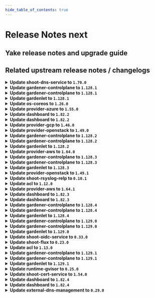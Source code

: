 ```yaml
---
hide_table_of_contents: true
---
```


# Release Notes next

## Yake release notes and upgrade guide

## Related upstream release notes / changelogs


<details>
<summary><b>Update shoot-dns-service to <code>1.70.0</code></b></summary>

# [github.com/gardener/gardener-extension-shoot-dns-service:v1.70.0]

## 🏃 Others
- `[OPERATOR]` Fix admission helm chart OCI repository paths after renaming. by @MartinWeindel [[#549](https://github.com/gardener/gardener-extension-shoot-dns-service/pull/549)]

## Helm Charts
- shoot-dns-service-admission-application: `europe-docker.pkg.dev/gardener-project/releases/charts/gardener/extensions/shoot-dns-service-admission-application:v1.70.0`
- shoot-dns-service-admission-runtime: `europe-docker.pkg.dev/gardener-project/releases/charts/gardener/extensions/shoot-dns-service-admission-runtime:v1.70.0`
- shoot-dns-service: `europe-docker.pkg.dev/gardener-project/releases/charts/gardener/extensions/shoot-dns-service:v1.70.0`
## Container (OCI) Images
- gardener-extension-admission-shoot-dns-service: `europe-docker.pkg.dev/gardener-project/releases/gardener/extensions/admission-shoot-dns-service:v1.70.0`
- gardener-extension-shoot-dns-service: `europe-docker.pkg.dev/gardener-project/releases/gardener/extensions/shoot-dns-service:v1.70.0`


</details>

<details>
<summary><b>Update gardener-controlplane to <code>1.128.1</code></b></summary>

# [github.com/gardener/gardener:v1.128.1]

## 🐛 Bug Fixes
- `[OPERATOR]` Fixed the `alertmanager-garden` peer discovery service port names by @gardener-ci-robot [[#12991](https://github.com/gardener/gardener/pull/12991)]

## 🏃 Others
- `[USER]` Gardener API server now serves the OpenAPI v2 schema ( `/openapi/v2` endpoint) again and will keep on serving it until Gardener `v1.160`. In Gardener `v1.127.0`, the support for OpenAPI v2 schemas was removed. However, [terraform-provider-kubernetes](https://github.com/hashicorp/terraform-provider-kubernetes) does not yet support OpenAPI v3 schema. by @gardener-ci-robot [[#12992](https://github.com/gardener/gardener/pull/12992)]

## Helm Charts
- controlplane: `europe-docker.pkg.dev/gardener-project/releases/charts/gardener/controlplane:v1.128.1`
- gardenlet: `europe-docker.pkg.dev/gardener-project/releases/charts/gardener/gardenlet:v1.128.1`
- operator: `europe-docker.pkg.dev/gardener-project/releases/charts/gardener/operator:v1.128.1`
- resource-manager: `europe-docker.pkg.dev/gardener-project/releases/charts/gardener/resource-manager:v1.128.1`
## Container (OCI) Images
- admission-controller: `europe-docker.pkg.dev/gardener-project/releases/gardener/admission-controller:v1.128.1`
- apiserver: `europe-docker.pkg.dev/gardener-project/releases/gardener/apiserver:v1.128.1`
- controller-manager: `europe-docker.pkg.dev/gardener-project/releases/gardener/controller-manager:v1.128.1`
- gardenlet: `europe-docker.pkg.dev/gardener-project/releases/gardener/gardenlet:v1.128.1`
- node-agent: `europe-docker.pkg.dev/gardener-project/releases/gardener/node-agent:v1.128.1`
- operator: `europe-docker.pkg.dev/gardener-project/releases/gardener/operator:v1.128.1`
- resource-manager: `europe-docker.pkg.dev/gardener-project/releases/gardener/resource-manager:v1.128.1`
- scheduler: `europe-docker.pkg.dev/gardener-project/releases/gardener/scheduler:v1.128.1`


</details>

<details>
<summary><b>Update gardener-controlplane to <code>1.128.1</code></b></summary>

# [github.com/gardener/gardener:v1.128.1]

## 🐛 Bug Fixes
- `[OPERATOR]` Fixed the `alertmanager-garden` peer discovery service port names by @gardener-ci-robot [[#12991](https://github.com/gardener/gardener/pull/12991)]

## 🏃 Others
- `[USER]` Gardener API server now serves the OpenAPI v2 schema ( `/openapi/v2` endpoint) again and will keep on serving it until Gardener `v1.160`. In Gardener `v1.127.0`, the support for OpenAPI v2 schemas was removed. However, [terraform-provider-kubernetes](https://github.com/hashicorp/terraform-provider-kubernetes) does not yet support OpenAPI v3 schema. by @gardener-ci-robot [[#12992](https://github.com/gardener/gardener/pull/12992)]

## Helm Charts
- controlplane: `europe-docker.pkg.dev/gardener-project/releases/charts/gardener/controlplane:v1.128.1`
- gardenlet: `europe-docker.pkg.dev/gardener-project/releases/charts/gardener/gardenlet:v1.128.1`
- operator: `europe-docker.pkg.dev/gardener-project/releases/charts/gardener/operator:v1.128.1`
- resource-manager: `europe-docker.pkg.dev/gardener-project/releases/charts/gardener/resource-manager:v1.128.1`
## Container (OCI) Images
- admission-controller: `europe-docker.pkg.dev/gardener-project/releases/gardener/admission-controller:v1.128.1`
- apiserver: `europe-docker.pkg.dev/gardener-project/releases/gardener/apiserver:v1.128.1`
- controller-manager: `europe-docker.pkg.dev/gardener-project/releases/gardener/controller-manager:v1.128.1`
- gardenlet: `europe-docker.pkg.dev/gardener-project/releases/gardener/gardenlet:v1.128.1`
- node-agent: `europe-docker.pkg.dev/gardener-project/releases/gardener/node-agent:v1.128.1`
- operator: `europe-docker.pkg.dev/gardener-project/releases/gardener/operator:v1.128.1`
- resource-manager: `europe-docker.pkg.dev/gardener-project/releases/gardener/resource-manager:v1.128.1`
- scheduler: `europe-docker.pkg.dev/gardener-project/releases/gardener/scheduler:v1.128.1`


</details>

<details>
<summary><b>Update gardenlet to <code>1.128.1</code></b></summary>

# [github.com/gardener/gardener:v1.128.1]

## 🐛 Bug Fixes
- `[OPERATOR]` Fixed the `alertmanager-garden` peer discovery service port names by @gardener-ci-robot [[#12991](https://github.com/gardener/gardener/pull/12991)]

## 🏃 Others
- `[USER]` Gardener API server now serves the OpenAPI v2 schema ( `/openapi/v2` endpoint) again and will keep on serving it until Gardener `v1.160`. In Gardener `v1.127.0`, the support for OpenAPI v2 schemas was removed. However, [terraform-provider-kubernetes](https://github.com/hashicorp/terraform-provider-kubernetes) does not yet support OpenAPI v3 schema. by @gardener-ci-robot [[#12992](https://github.com/gardener/gardener/pull/12992)]

## Helm Charts
- controlplane: `europe-docker.pkg.dev/gardener-project/releases/charts/gardener/controlplane:v1.128.1`
- gardenlet: `europe-docker.pkg.dev/gardener-project/releases/charts/gardener/gardenlet:v1.128.1`
- operator: `europe-docker.pkg.dev/gardener-project/releases/charts/gardener/operator:v1.128.1`
- resource-manager: `europe-docker.pkg.dev/gardener-project/releases/charts/gardener/resource-manager:v1.128.1`
## Container (OCI) Images
- admission-controller: `europe-docker.pkg.dev/gardener-project/releases/gardener/admission-controller:v1.128.1`
- apiserver: `europe-docker.pkg.dev/gardener-project/releases/gardener/apiserver:v1.128.1`
- controller-manager: `europe-docker.pkg.dev/gardener-project/releases/gardener/controller-manager:v1.128.1`
- gardenlet: `europe-docker.pkg.dev/gardener-project/releases/gardener/gardenlet:v1.128.1`
- node-agent: `europe-docker.pkg.dev/gardener-project/releases/gardener/node-agent:v1.128.1`
- operator: `europe-docker.pkg.dev/gardener-project/releases/gardener/operator:v1.128.1`
- resource-manager: `europe-docker.pkg.dev/gardener-project/releases/gardener/resource-manager:v1.128.1`
- scheduler: `europe-docker.pkg.dev/gardener-project/releases/gardener/scheduler:v1.128.1`


</details>

<details>
<summary><b>Update os-coreos to <code>1.26.0</code></b></summary>

# [github.com/gardener/gardener-extension-os-coreos:v1.26.0]

## 🏃 Others
- `[OPERATOR]` Add missing securityContext controls in order to comply with the restricted Pod Security Standards policy. by @mstueer [[#224](https://github.com/gardener/gardener-extension-os-coreos/pull/224)]
- `[DEVELOPER]` migrate pipeline to GitHub-Actions by @ccwienk [[#187](https://github.com/gardener/gardener-extension-os-coreos/pull/187)]
- `[OPERATOR]` An example `Extension` manifest for extension registration has been added. It can be found at [`example/extension.yaml`](https://github.com/gardener/gardener-extension-os-coreos/blob/master/example/extension.yaml) by @timuthy [[#219](https://github.com/gardener/gardener-extension-os-coreos/pull/219)]

## Helm Charts
- os-coreos: `europe-docker.pkg.dev/gardener-project/releases/charts/gardener/extensions/os-coreos:v1.26.0`
## Container (OCI) Images
- gardener-extension-os-coreos: `europe-docker.pkg.dev/gardener-project/releases/extensions/os-coreos:v1.26.0`


</details>

<details>
<summary><b>Update provider-azure to <code>1.55.0</code></b></summary>

# [github.com/gardener/gardener-extension-provider-azure:v1.55.0]

## ⚠️ Breaking Changes
- `[OPERATOR]` Refactor Feature Gates specification for the provider-extesion helm chart. Operators need to specify their deployed feature gates with their canonical name. by @kon-angelo [[#1301](https://github.com/gardener/gardener-extension-provider-azure/pull/1301)]

## ✨ New Features
- `[OPERATOR]` This extension now supports `WorkloadIdentity`s as credentials for etcd backup. by @vpnachev [[#1265](https://github.com/gardener/gardener-extension-provider-azure/pull/1265)]

## 🏃 Others
- `[OPERATOR]` Update RBAC for extensions running in the runtime cluster. by @hebelsan [[#1266](https://github.com/gardener/gardener-extension-provider-azure/pull/1266)]
- `[OPERATOR]` Fix a bug that disabled subnet's default outbound access. by @kon-angelo [[#1290](https://github.com/gardener/gardener-extension-provider-azure/pull/1290)]
- `[OPERATOR]` Add advanced shoot input validation by @kon-angelo [[#1295](https://github.com/gardener/gardener-extension-provider-azure/pull/1295)]

## Helm Charts
- admission-azure-application: `europe-docker.pkg.dev/gardener-project/releases/charts/gardener/extensions/admission-azure-application:v1.55.0`
- admission-azure-runtime: `europe-docker.pkg.dev/gardener-project/releases/charts/gardener/extensions/admission-azure-runtime:v1.55.0`
- provider-azure: `europe-docker.pkg.dev/gardener-project/releases/charts/gardener/extensions/provider-azure:v1.55.0`
## Container (OCI) Images
- gardener-extension-admission-azure: `europe-docker.pkg.dev/gardener-project/releases/gardener/extensions/admission-azure:v1.55.0`
- gardener-extension-provider-azure: `europe-docker.pkg.dev/gardener-project/releases/gardener/extensions/provider-azure:v1.55.0`


</details>

<details>
<summary><b>Update dashboard to <code>1.82.2</code></b></summary>

# [github.com/gardener/dashboard:1.82.2]

## 🐛 Bug Fixes
- `[USER]` Resolved a server error that occurred when retrieving information in the About dialog by @gardener-github-actions[bot] [[#2645](https://github.com/gardener/dashboard/pull/2645)]
- `[USER]` Fixed an issue where supported regions were not correctly identified as *recommended regions*. This caused invalid defaulting of regions, and in cases where `seedCandidateDeterminationStrategy` was set to `SameRegion`, the region list could incorrectly be empty by @gardener-github-actions[bot] [[#2646](https://github.com/gardener/dashboard/pull/2646)]

## Container (OCI) Images
- gardener-dashboard: `europe-docker.pkg.dev/gardener-project/releases/gardener/dashboard:1.82.2`


</details>

<details>
<summary><b>Update dashboard to <code>1.82.2</code></b></summary>

# [github.com/gardener/dashboard:1.82.2]

## 🐛 Bug Fixes
- `[USER]` Resolved a server error that occurred when retrieving information in the About dialog by @gardener-github-actions[bot] [[#2645](https://github.com/gardener/dashboard/pull/2645)]
- `[USER]` Fixed an issue where supported regions were not correctly identified as *recommended regions*. This caused invalid defaulting of regions, and in cases where `seedCandidateDeterminationStrategy` was set to `SameRegion`, the region list could incorrectly be empty by @gardener-github-actions[bot] [[#2646](https://github.com/gardener/dashboard/pull/2646)]

## Container (OCI) Images
- gardener-dashboard: `europe-docker.pkg.dev/gardener-project/releases/gardener/dashboard:1.82.2`


</details>

<details>
<summary><b>Update provider-gcp to <code>1.46.0</code></b></summary>

# [github.com/gardener/gardener-extension-provider-gcp:v1.46.0]

## ✨ New Features
- `[OPERATOR]` This extension now supports `WorkloadIdentity`s as credentials for etcd backup. by @vpnachev [[#1151](https://github.com/gardener/gardener-extension-provider-gcp/pull/1151)]

## 🐛 Bug Fixes
- `[OPERATOR]` A bug in the `admission-gcp` component, which was causing a nil-pointer exception in case a new in-place worker is added, is now fixed. by @shafeeqes [[#1169](https://github.com/gardener/gardener-extension-provider-gcp/pull/1169)]
- `[OPERATOR]` A bug preventing all obsolete machine-controller-manager ClusterRoles and ClusterRoleBindings to be deleted on extension startup has been fixed. by @georgibaltiev [[#1137](https://github.com/gardener/gardener-extension-provider-gcp/pull/1137)]

## 🏃 Others
- `[OPERATOR]` Remove unused terraformer image by @kon-angelo [[#1181](https://github.com/gardener/gardener-extension-provider-gcp/pull/1181)]
- `[OPERATOR]` Update GHA for new release options by @kon-angelo [[#1131](https://github.com/gardener/gardener-extension-provider-gcp/pull/1131)]
- `[OPERATOR]` Update RBAC for extensions running in the runtime cluster. by @kon-angelo [[#1155](https://github.com/gardener/gardener-extension-provider-gcp/pull/1155)]
- `[OPERATOR]` Upgrade gardener dependency to v1.122.1 by @plkokanov [[#1122](https://github.com/gardener/gardener-extension-provider-gcp/pull/1122)]
- `[OPERATOR]` `provider-gcp` no longer supports Shoots with Кubernetes version <= 1.28. by @georgibaltiev [[#1123](https://github.com/gardener/gardener-extension-provider-gcp/pull/1123)]
- `[OPERATOR]` Improve user input validation for provider related fields. by @kon-angelo [[#1173](https://github.com/gardener/gardener-extension-provider-gcp/pull/1173)]
- `[OPERATOR]` Upgrade gardener/gardener to v1.125.0 by @hebelsan [[#1142](https://github.com/gardener/gardener-extension-provider-gcp/pull/1142)]
- `[OPERATOR]` Upgrade gardener dependency to v1.123.1 by @theoddora [[#1132](https://github.com/gardener/gardener-extension-provider-gcp/pull/1132)]
- `[OPERATOR]` Deprecate obsolete role, rolebinding and serviceaccounts from terraformer by @kon-angelo [[#1136](https://github.com/gardener/gardener-extension-provider-gcp/pull/1136)]
- `[DEVELOPER]` migrate CICD-Pipeline to GitHub-Actions by @ccwienk [[#1121](https://github.com/gardener/gardener-extension-provider-gcp/pull/1121)]
- `[OPERATOR]` An example `Extension` manifest for extension registration has been added. It can be found at [`example/extension.yaml`](https://github.com/gardener/gardener-extension-provider-gcp/blob/master/example/extension.yaml) by @timuthy [[#1154](https://github.com/gardener/gardener-extension-provider-gcp/pull/1154)]
- `[OPERATOR]` Update csi driver filestore image from v1.10.1 to v1.11.0 by @hebelsan [[#1124](https://github.com/gardener/gardener-extension-provider-gcp/pull/1124)]
- `[OPERATOR]` Add missing securityContext controls in order to comply with the restricted Pod Security Standards policy. by @mstueer [[#1165](https://github.com/gardener/gardener-extension-provider-gcp/pull/1165)]
- `[OPERATOR]` Increase node controller workers for cloud-controller-manager by @kon-angelo [[#1138](https://github.com/gardener/gardener-extension-provider-gcp/pull/1138)]
- `[OPERATOR]` Update gardener/gardener to v1.127.1 by @hebelsan [[#1172](https://github.com/gardener/gardener-extension-provider-gcp/pull/1172)]

## Helm Charts
- admission-gcp-application: `europe-docker.pkg.dev/gardener-project/releases/charts/gardener/extensions/admission-gcp-application:v1.46.0`
- admission-gcp-runtime: `europe-docker.pkg.dev/gardener-project/releases/charts/gardener/extensions/admission-gcp-runtime:v1.46.0`
- provider-gcp: `europe-docker.pkg.dev/gardener-project/releases/charts/gardener/extensions/provider-gcp:v1.46.0`
## Container (OCI) Images
- gardener-extension-admission-gcp: `europe-docker.pkg.dev/gardener-project/releases/gardener/extensions/admission-gcp:v1.46.0`
- gardener-extension-provider-gcp: `europe-docker.pkg.dev/gardener-project/releases/gardener/extensions/provider-gcp:v1.46.0`


</details>

<details>
<summary><b>Update provider-openstack to <code>1.49.0</code></b></summary>

# [github.com/gardener/gardener-extension-provider-openstack:v1.49.0]

## ⚠️ Breaking Changes
- `[OPERATOR]` Update the defaults for the infrastructure controller. Unless opted out per shoot or per seed, the infrastructure controller will now by default reconcile using the flow implementation. In future release v1.50.0 we will disable reconciliation via terraform. by @kon-angelo [[#1114](https://github.com/gardener/gardener-extension-provider-openstack/pull/1114)]

## 🐛 Bug Fixes
- `[OPERATOR]` A bug preventing all obsolete machine-controller-manager ClusterRoles and ClusterRoleBindings to be deleted on extension startup has been fixed. by @georgibaltiev [[#1116](https://github.com/gardener/gardener-extension-provider-openstack/pull/1116)]

## 🏃 Others
- `[OPERATOR]` Remove deprecated storage class nfs-constraint-<zone> for manila-csi-driver by @hebelsan [[#1131](https://github.com/gardener/gardener-extension-provider-openstack/pull/1131)]
- `[OPERATOR]` `provider-openstack` no longer supports Shoots with Кubernetes version <= 1.28. by @RadaBDimitrova [[#1101](https://github.com/gardener/gardener-extension-provider-openstack/pull/1101)]
- `[OPERATOR]` Update non-gardener dependencies & gardener/gardener to v1.125.1 by @hebelsan [[#1127](https://github.com/gardener/gardener-extension-provider-openstack/pull/1127)]
- `[DEVELOPER]` migrate CICD-Pipeline to GitHub-Actions by @ccwienk [[#1090](https://github.com/gardener/gardener-extension-provider-openstack/pull/1090)]
- `[OPERATOR]` Upgrade gardener dependency to v1.123.1 by @theoddora [[#1113](https://github.com/gardener/gardener-extension-provider-openstack/pull/1113)]
- `[OPERATOR]` Upgrade gardener dependency to v1.122.1 by @plkokanov [[#1100](https://github.com/gardener/gardener-extension-provider-openstack/pull/1100)]
- `[OPERATOR]` export testresults as inlined ocm-resource by @heldkat [[#1107](https://github.com/gardener/gardener-extension-provider-openstack/pull/1107)]
- `[OPERATOR]` An example `Extension` manifest for extension registration has been added. It can be found at [`example/extension.yaml`](https://github.com/gardener/gardener-extension-provider-openstack/blob/master/example/extension.yaml) by @timuthy [[#1136](https://github.com/gardener/gardener-extension-provider-openstack/pull/1136)]
- `[DEVELOPER]` Separate bastion reconcile and delete options by @hebelsan [[#1108](https://github.com/gardener/gardener-extension-provider-openstack/pull/1108)]
- `[OPERATOR]` Add shoot input validation by @kon-angelo [[#1155](https://github.com/gardener/gardener-extension-provider-openstack/pull/1155)]
- `[OPERATOR]` Update RBAC for extensions running in the runtime cluster. by @hebelsan [[#1139](https://github.com/gardener/gardener-extension-provider-openstack/pull/1139)]

## Helm Charts
- admission-openstack-application: `europe-docker.pkg.dev/gardener-project/releases/charts/gardener/extensions/admission-openstack-application:v1.49.0`
- admission-openstack-runtime: `europe-docker.pkg.dev/gardener-project/releases/charts/gardener/extensions/admission-openstack-runtime:v1.49.0`
- provider-openstack: `europe-docker.pkg.dev/gardener-project/releases/charts/gardener/extensions/provider-openstack:v1.49.0`
## Container (OCI) Images
- gardener-extension-admission-openstack: `europe-docker.pkg.dev/gardener-project/releases/gardener/extensions/admission-openstack:v1.49.0`
- gardener-extension-provider-openstack: `europe-docker.pkg.dev/gardener-project/releases/gardener/extensions/provider-openstack:v1.49.0`


</details>

<details>
<summary><b>Update gardener-controlplane to <code>1.128.2</code></b></summary>

# [github.com/gardener/gardener:v1.128.2]

## 🐛 Bug Fixes
- `[DEVELOPER]` The `Priority` field for the `MachineDeployment` API is optional instead of required again. by @gardener-ci-robot [[#13016](https://github.com/gardener/gardener/pull/13016)]

## 🏃 Others
- `[DEVELOPER]` The optimistic defaulting of priorities for `MachineDeployment`s was introduced again. by @gardener-ci-robot [[#13016](https://github.com/gardener/gardener/pull/13016)]
- `[DEPENDENCY]` The following dependencies have been updated:  
  - `gardener/dashboard` from `1.82.1` to `1.82.2`. [Release Notes](https://redirect.github.com/gardener/dashboard/releases/tag/1.82.2) by @gardener-ci-robot [[#13011](https://github.com/gardener/gardener/pull/13011)]

## Helm Charts
- controlplane: `europe-docker.pkg.dev/gardener-project/releases/charts/gardener/controlplane:v1.128.2`
- gardenlet: `europe-docker.pkg.dev/gardener-project/releases/charts/gardener/gardenlet:v1.128.2`
- operator: `europe-docker.pkg.dev/gardener-project/releases/charts/gardener/operator:v1.128.2`
- resource-manager: `europe-docker.pkg.dev/gardener-project/releases/charts/gardener/resource-manager:v1.128.2`
## Container (OCI) Images
- admission-controller: `europe-docker.pkg.dev/gardener-project/releases/gardener/admission-controller:v1.128.2`
- apiserver: `europe-docker.pkg.dev/gardener-project/releases/gardener/apiserver:v1.128.2`
- controller-manager: `europe-docker.pkg.dev/gardener-project/releases/gardener/controller-manager:v1.128.2`
- gardenlet: `europe-docker.pkg.dev/gardener-project/releases/gardener/gardenlet:v1.128.2`
- node-agent: `europe-docker.pkg.dev/gardener-project/releases/gardener/node-agent:v1.128.2`
- operator: `europe-docker.pkg.dev/gardener-project/releases/gardener/operator:v1.128.2`
- resource-manager: `europe-docker.pkg.dev/gardener-project/releases/gardener/resource-manager:v1.128.2`
- scheduler: `europe-docker.pkg.dev/gardener-project/releases/gardener/scheduler:v1.128.2`


</details>

<details>
<summary><b>Update gardener-controlplane to <code>1.128.2</code></b></summary>

# [github.com/gardener/gardener:v1.128.2]

## 🐛 Bug Fixes
- `[DEVELOPER]` The `Priority` field for the `MachineDeployment` API is optional instead of required again. by @gardener-ci-robot [[#13016](https://github.com/gardener/gardener/pull/13016)]

## 🏃 Others
- `[DEVELOPER]` The optimistic defaulting of priorities for `MachineDeployment`s was introduced again. by @gardener-ci-robot [[#13016](https://github.com/gardener/gardener/pull/13016)]
- `[DEPENDENCY]` The following dependencies have been updated:  
  - `gardener/dashboard` from `1.82.1` to `1.82.2`. [Release Notes](https://redirect.github.com/gardener/dashboard/releases/tag/1.82.2) by @gardener-ci-robot [[#13011](https://github.com/gardener/gardener/pull/13011)]

## Helm Charts
- controlplane: `europe-docker.pkg.dev/gardener-project/releases/charts/gardener/controlplane:v1.128.2`
- gardenlet: `europe-docker.pkg.dev/gardener-project/releases/charts/gardener/gardenlet:v1.128.2`
- operator: `europe-docker.pkg.dev/gardener-project/releases/charts/gardener/operator:v1.128.2`
- resource-manager: `europe-docker.pkg.dev/gardener-project/releases/charts/gardener/resource-manager:v1.128.2`
## Container (OCI) Images
- admission-controller: `europe-docker.pkg.dev/gardener-project/releases/gardener/admission-controller:v1.128.2`
- apiserver: `europe-docker.pkg.dev/gardener-project/releases/gardener/apiserver:v1.128.2`
- controller-manager: `europe-docker.pkg.dev/gardener-project/releases/gardener/controller-manager:v1.128.2`
- gardenlet: `europe-docker.pkg.dev/gardener-project/releases/gardener/gardenlet:v1.128.2`
- node-agent: `europe-docker.pkg.dev/gardener-project/releases/gardener/node-agent:v1.128.2`
- operator: `europe-docker.pkg.dev/gardener-project/releases/gardener/operator:v1.128.2`
- resource-manager: `europe-docker.pkg.dev/gardener-project/releases/gardener/resource-manager:v1.128.2`
- scheduler: `europe-docker.pkg.dev/gardener-project/releases/gardener/scheduler:v1.128.2`


</details>

<details>
<summary><b>Update gardenlet to <code>1.128.2</code></b></summary>

# [github.com/gardener/gardener:v1.128.2]

## 🐛 Bug Fixes
- `[DEVELOPER]` The `Priority` field for the `MachineDeployment` API is optional instead of required again. by @gardener-ci-robot [[#13016](https://github.com/gardener/gardener/pull/13016)]

## 🏃 Others
- `[DEVELOPER]` The optimistic defaulting of priorities for `MachineDeployment`s was introduced again. by @gardener-ci-robot [[#13016](https://github.com/gardener/gardener/pull/13016)]
- `[DEPENDENCY]` The following dependencies have been updated:  
  - `gardener/dashboard` from `1.82.1` to `1.82.2`. [Release Notes](https://redirect.github.com/gardener/dashboard/releases/tag/1.82.2) by @gardener-ci-robot [[#13011](https://github.com/gardener/gardener/pull/13011)]

## Helm Charts
- controlplane: `europe-docker.pkg.dev/gardener-project/releases/charts/gardener/controlplane:v1.128.2`
- gardenlet: `europe-docker.pkg.dev/gardener-project/releases/charts/gardener/gardenlet:v1.128.2`
- operator: `europe-docker.pkg.dev/gardener-project/releases/charts/gardener/operator:v1.128.2`
- resource-manager: `europe-docker.pkg.dev/gardener-project/releases/charts/gardener/resource-manager:v1.128.2`
## Container (OCI) Images
- admission-controller: `europe-docker.pkg.dev/gardener-project/releases/gardener/admission-controller:v1.128.2`
- apiserver: `europe-docker.pkg.dev/gardener-project/releases/gardener/apiserver:v1.128.2`
- controller-manager: `europe-docker.pkg.dev/gardener-project/releases/gardener/controller-manager:v1.128.2`
- gardenlet: `europe-docker.pkg.dev/gardener-project/releases/gardener/gardenlet:v1.128.2`
- node-agent: `europe-docker.pkg.dev/gardener-project/releases/gardener/node-agent:v1.128.2`
- operator: `europe-docker.pkg.dev/gardener-project/releases/gardener/operator:v1.128.2`
- resource-manager: `europe-docker.pkg.dev/gardener-project/releases/gardener/resource-manager:v1.128.2`
- scheduler: `europe-docker.pkg.dev/gardener-project/releases/gardener/scheduler:v1.128.2`


</details>

<details>
<summary><b>Update provider-aws to <code>1.64.0</code></b></summary>

# [github.com/gardener/gardener-extension-provider-aws:v1.64.0]

## ✨ New Features
- `[OPERATOR]` Admission controller now allows `seed.spec.backup.credentialsRef` and `backupBucket.spec.credentialsRef` to use credentials of either `v1.Secret` or `security.gardener.cloud/v1alpha1.WorkloadIdentity` by @vpnachev [[#1461](https://github.com/gardener/gardener-extension-provider-aws/pull/1461)]

## 🏃 Others
- `[OPERATOR]` Update RBAC for extensions running in the runtime cluster. by @hebelsan [[#1460](https://github.com/gardener/gardener-extension-provider-aws/pull/1460)]
- `[OPERATOR]` LoadBalancer services in IPv6 and dual-stack clusters can now opt out of automatic dual-stack annotations using `extensions.gardener.cloud/ignore-load-balancer: "true"`. by @axel7born [[#1459](https://github.com/gardener/gardener-extension-provider-aws/pull/1459)]
- `[OPERATOR]` AMI selection for workers' `MachineClass` supports `Cloudprofiles` with `Capabilities`. by @Roncossek [[#1458](https://github.com/gardener/gardener-extension-provider-aws/pull/1458)]
- `[OPERATOR]` Adopts Gardener MachineImage `Capabilities` and introduces `CapabilitySets` to the `providerConfig`. by @Roncossek [[#1306](https://github.com/gardener/gardener-extension-provider-aws/pull/1306)]
- `[OPERATOR]` Migration from dual-stack [IPv4, IPv6] to [IPv4] networking is now allowed. by @axel7born [[#1481](https://github.com/gardener/gardener-extension-provider-aws/pull/1481)]
- `[OPERATOR]` Input validation for shoot fields by @kon-angelo [[#1479](https://github.com/gardener/gardener-extension-provider-aws/pull/1479)]
- `[OPERATOR]` An example `Extension` manifest for extension registration has been added. It can be found at [`example/extension.yaml`](https://github.com/gardener/gardener-extension-provider-aws/blob/master/example/extension.yaml) by @timuthy [[#1454](https://github.com/gardener/gardener-extension-provider-aws/pull/1454)]
- `[OPERATOR]` Remove CPU requests for aws-extension components in Shoot and Seed. by @voelzmo [[#1448](https://github.com/gardener/gardener-extension-provider-aws/pull/1448)]
- `[OPERATOR]` Update mcm AWS image from v0.25.0 to v0.26.0 by @hebelsan [[#1478](https://github.com/gardener/gardener-extension-provider-aws/pull/1478)]

## Helm Charts
- admission-aws-application: `europe-docker.pkg.dev/gardener-project/releases/charts/gardener/extensions/admission-aws-application:v1.64.0`
- admission-aws-runtime: `europe-docker.pkg.dev/gardener-project/releases/charts/gardener/extensions/admission-aws-runtime:v1.64.0`
- provider-aws: `europe-docker.pkg.dev/gardener-project/releases/charts/gardener/extensions/provider-aws:v1.64.0`
## Container (OCI) Images
- gardener-extension-admission-aws: `europe-docker.pkg.dev/gardener-project/releases/gardener/extensions/admission-aws:v1.64.0`
- gardener-extension-provider-aws: `europe-docker.pkg.dev/gardener-project/releases/gardener/extensions/provider-aws:v1.64.0`


</details>

<details>
<summary><b>Update gardener-controlplane to <code>1.128.3</code></b></summary>

# [github.com/gardener/gardener:v1.128.3]

## 🏃 Others
- `[OPERATOR]` Revert server block import of coredns-custom configmap for node-local-dns. by @gardener-ci-robot [[#13038](https://github.com/gardener/gardener/pull/13038)]

## Helm Charts
- controlplane: `europe-docker.pkg.dev/gardener-project/releases/charts/gardener/controlplane:v1.128.3`
- gardenlet: `europe-docker.pkg.dev/gardener-project/releases/charts/gardener/gardenlet:v1.128.3`
- operator: `europe-docker.pkg.dev/gardener-project/releases/charts/gardener/operator:v1.128.3`
- resource-manager: `europe-docker.pkg.dev/gardener-project/releases/charts/gardener/resource-manager:v1.128.3`
## Container (OCI) Images
- admission-controller: `europe-docker.pkg.dev/gardener-project/releases/gardener/admission-controller:v1.128.3`
- apiserver: `europe-docker.pkg.dev/gardener-project/releases/gardener/apiserver:v1.128.3`
- controller-manager: `europe-docker.pkg.dev/gardener-project/releases/gardener/controller-manager:v1.128.3`
- gardenlet: `europe-docker.pkg.dev/gardener-project/releases/gardener/gardenlet:v1.128.3`
- node-agent: `europe-docker.pkg.dev/gardener-project/releases/gardener/node-agent:v1.128.3`
- operator: `europe-docker.pkg.dev/gardener-project/releases/gardener/operator:v1.128.3`
- resource-manager: `europe-docker.pkg.dev/gardener-project/releases/gardener/resource-manager:v1.128.3`
- scheduler: `europe-docker.pkg.dev/gardener-project/releases/gardener/scheduler:v1.128.3`


</details>

<details>
<summary><b>Update gardener-controlplane to <code>1.128.3</code></b></summary>

# [github.com/gardener/gardener:v1.128.3]

## 🏃 Others
- `[OPERATOR]` Revert server block import of coredns-custom configmap for node-local-dns. by @gardener-ci-robot [[#13038](https://github.com/gardener/gardener/pull/13038)]

## Helm Charts
- controlplane: `europe-docker.pkg.dev/gardener-project/releases/charts/gardener/controlplane:v1.128.3`
- gardenlet: `europe-docker.pkg.dev/gardener-project/releases/charts/gardener/gardenlet:v1.128.3`
- operator: `europe-docker.pkg.dev/gardener-project/releases/charts/gardener/operator:v1.128.3`
- resource-manager: `europe-docker.pkg.dev/gardener-project/releases/charts/gardener/resource-manager:v1.128.3`
## Container (OCI) Images
- admission-controller: `europe-docker.pkg.dev/gardener-project/releases/gardener/admission-controller:v1.128.3`
- apiserver: `europe-docker.pkg.dev/gardener-project/releases/gardener/apiserver:v1.128.3`
- controller-manager: `europe-docker.pkg.dev/gardener-project/releases/gardener/controller-manager:v1.128.3`
- gardenlet: `europe-docker.pkg.dev/gardener-project/releases/gardener/gardenlet:v1.128.3`
- node-agent: `europe-docker.pkg.dev/gardener-project/releases/gardener/node-agent:v1.128.3`
- operator: `europe-docker.pkg.dev/gardener-project/releases/gardener/operator:v1.128.3`
- resource-manager: `europe-docker.pkg.dev/gardener-project/releases/gardener/resource-manager:v1.128.3`
- scheduler: `europe-docker.pkg.dev/gardener-project/releases/gardener/scheduler:v1.128.3`


</details>

<details>
<summary><b>Update gardenlet to <code>1.128.3</code></b></summary>

# [github.com/gardener/gardener:v1.128.3]

## 🏃 Others
- `[OPERATOR]` Revert server block import of coredns-custom configmap for node-local-dns. by @gardener-ci-robot [[#13038](https://github.com/gardener/gardener/pull/13038)]

## Helm Charts
- controlplane: `europe-docker.pkg.dev/gardener-project/releases/charts/gardener/controlplane:v1.128.3`
- gardenlet: `europe-docker.pkg.dev/gardener-project/releases/charts/gardener/gardenlet:v1.128.3`
- operator: `europe-docker.pkg.dev/gardener-project/releases/charts/gardener/operator:v1.128.3`
- resource-manager: `europe-docker.pkg.dev/gardener-project/releases/charts/gardener/resource-manager:v1.128.3`
## Container (OCI) Images
- admission-controller: `europe-docker.pkg.dev/gardener-project/releases/gardener/admission-controller:v1.128.3`
- apiserver: `europe-docker.pkg.dev/gardener-project/releases/gardener/apiserver:v1.128.3`
- controller-manager: `europe-docker.pkg.dev/gardener-project/releases/gardener/controller-manager:v1.128.3`
- gardenlet: `europe-docker.pkg.dev/gardener-project/releases/gardener/gardenlet:v1.128.3`
- node-agent: `europe-docker.pkg.dev/gardener-project/releases/gardener/node-agent:v1.128.3`
- operator: `europe-docker.pkg.dev/gardener-project/releases/gardener/operator:v1.128.3`
- resource-manager: `europe-docker.pkg.dev/gardener-project/releases/gardener/resource-manager:v1.128.3`
- scheduler: `europe-docker.pkg.dev/gardener-project/releases/gardener/scheduler:v1.128.3`


</details>

<details>
<summary><b>Update provider-openstack to <code>1.49.1</code></b></summary>



## Helm Charts
- admission-openstack-application: `europe-docker.pkg.dev/gardener-project/releases/charts/gardener/extensions/admission-openstack-application:v1.49.1`
- admission-openstack-runtime: `europe-docker.pkg.dev/gardener-project/releases/charts/gardener/extensions/admission-openstack-runtime:v1.49.1`
- provider-openstack: `europe-docker.pkg.dev/gardener-project/releases/charts/gardener/extensions/provider-openstack:v1.49.1`
## Container (OCI) Images
- gardener-extension-admission-openstack: `europe-docker.pkg.dev/gardener-project/releases/gardener/extensions/admission-openstack:v1.49.1`
- gardener-extension-provider-openstack: `europe-docker.pkg.dev/gardener-project/releases/gardener/extensions/provider-openstack:v1.49.1`


</details>

<details>
<summary><b>Update shoot-rsyslog-relp to <code>0.10.1</code></b></summary>

# [github.com/gardener/gardener-extension-shoot-rsyslog-relp:v0.10.1]

## 🐛 Bug Fixes
- `[OPERATOR]` Fix casing of `role` in `ScrapeConfig`. by @gardener-ci-robot [[#314](https://github.com/gardener/gardener-extension-shoot-rsyslog-relp/pull/314)]

## Helm Charts
- shoot-rsyslog-relp-admission-application: `europe-docker.pkg.dev/gardener-project/releases/charts/gardener/extensions/shoot-rsyslog-relp-admission-application:v0.10.1`
- shoot-rsyslog-relp-admission-runtime: `europe-docker.pkg.dev/gardener-project/releases/charts/gardener/extensions/shoot-rsyslog-relp-admission-runtime:v0.10.1`
- shoot-rsyslog-relp: `europe-docker.pkg.dev/gardener-project/releases/charts/gardener/extensions/shoot-rsyslog-relp:v0.10.1`
## Container (OCI) Images
- gardener-extension-shoot-rsyslog-relp-admission: `europe-docker.pkg.dev/gardener-project/releases/gardener/extensions/shoot-rsyslog-relp-admission:v0.10.1`
- gardener-extension-shoot-rsyslog-relp: `europe-docker.pkg.dev/gardener-project/releases/gardener/extensions/shoot-rsyslog-relp:v0.10.1`


</details>

<details>
<summary><b>Update acl to <code>1.12.0</code></b></summary>

<!-- Release notes generated using configuration in .github/release.yaml at main -->

## What's Changed
### ⚠️ Breaking Changes
* Drop special handling for provider-openstack by @timebertt in https://github.com/stackitcloud/gardener-extension-acl/pull/173
  * Operators should ensure that the provider-openstack version is recent enough to publish `Infrastructure.status.egressCIDRs` for all clusters before upgrading to this version of this extension.
### 🤖 Dependencies
* Update dependency go to v1.25.1 by @renovate[bot] in https://github.com/stackitcloud/gardener-extension-acl/pull/166
* Update actions/setup-go action to v6 by @renovate[bot] in https://github.com/stackitcloud/gardener-extension-acl/pull/167
* Update module github.com/onsi/ginkgo/v2 to v2.25.3 by @renovate[bot] in https://github.com/stackitcloud/gardener-extension-acl/pull/168
* Update k8s packages to v0.32.9 (patch) by @renovate[bot] in https://github.com/stackitcloud/gardener-extension-acl/pull/169
* Update module golang.org/x/tools to v0.37.0 by @renovate[bot] in https://github.com/stackitcloud/gardener-extension-acl/pull/170
* Update k8s packages (minor) by @renovate[bot] in https://github.com/stackitcloud/gardener-extension-acl/pull/149
* Update module github.com/gardener/gardener to v1.127.4 by @renovate[bot] in https://github.com/stackitcloud/gardener-extension-acl/pull/175
* Update k8s packages (minor) by @renovate[bot] in https://github.com/stackitcloud/gardener-extension-acl/pull/176

## New Contributors
* @MichaelEischer made their first contribution in https://github.com/stackitcloud/gardener-extension-acl/pull/171

**Full Changelog**: https://github.com/stackitcloud/gardener-extension-acl/compare/v1.11.0...v1.12.0

</details>

<details>
<summary><b>Update provider-aws to <code>1.64.1</code></b></summary>



## Helm Charts
- admission-aws-application: `europe-docker.pkg.dev/gardener-project/releases/charts/gardener/extensions/admission-aws-application:v1.64.1`
- admission-aws-runtime: `europe-docker.pkg.dev/gardener-project/releases/charts/gardener/extensions/admission-aws-runtime:v1.64.1`
- provider-aws: `europe-docker.pkg.dev/gardener-project/releases/charts/gardener/extensions/provider-aws:v1.64.1`
## Container (OCI) Images
- gardener-extension-admission-aws: `europe-docker.pkg.dev/gardener-project/releases/gardener/extensions/admission-aws:v1.64.1`
- gardener-extension-provider-aws: `europe-docker.pkg.dev/gardener-project/releases/gardener/extensions/provider-aws:v1.64.1`


</details>

<details>
<summary><b>Update dashboard to <code>1.82.3</code></b></summary>

# [github.com/gardener/dashboard:1.82.3]

## 🐛 Bug Fixes
- `[USER]` Added the missing `cloudflare-dns` provider to the list of supported DNS providers by @gardener-github-actions[bot] [[#2667](https://github.com/gardener/dashboard/pull/2667)]

## Container (OCI) Images
- gardener-dashboard: `europe-docker.pkg.dev/gardener-project/releases/gardener/dashboard:1.82.3`


</details>

<details>
<summary><b>Update dashboard to <code>1.82.3</code></b></summary>

# [github.com/gardener/dashboard:1.82.3]

## 🐛 Bug Fixes
- `[USER]` Added the missing `cloudflare-dns` provider to the list of supported DNS providers by @gardener-github-actions[bot] [[#2667](https://github.com/gardener/dashboard/pull/2667)]

## Container (OCI) Images
- gardener-dashboard: `europe-docker.pkg.dev/gardener-project/releases/gardener/dashboard:1.82.3`


</details>

<details>
<summary><b>Update gardener-controlplane to <code>1.128.4</code></b></summary>

# [github.com/gardener/gardener:v1.128.4]

## 🐛 Bug Fixes
- `[DEVELOPER]` An issue preventing `extensions.gardener.cloud/v1alpha1.Bastion`s to be listed due to missing json tags is now fixed. by @gardener-ci-robot [[#13063](https://github.com/gardener/gardener/pull/13063)]
- `[USER]` A bug causing finalizers to not be removed from `Secret`s when such are deleted and referenced by both a `CredentialsBinding` and a `SecretBinding` is fixed. by @gardener-ci-robot [[#13074](https://github.com/gardener/gardener/pull/13074)]
- `[OPERATOR]` A bug in the `gardenletdeployer` unable to handle backup credentials of type `WorkloadIdentity` has been fixed. by @vpnachev [[#13088](https://github.com/gardener/gardener/pull/13088)]

## Helm Charts
- controlplane: `europe-docker.pkg.dev/gardener-project/releases/charts/gardener/controlplane:v1.128.4`
- gardenlet: `europe-docker.pkg.dev/gardener-project/releases/charts/gardener/gardenlet:v1.128.4`
- operator: `europe-docker.pkg.dev/gardener-project/releases/charts/gardener/operator:v1.128.4`
- resource-manager: `europe-docker.pkg.dev/gardener-project/releases/charts/gardener/resource-manager:v1.128.4`
## Container (OCI) Images
- admission-controller: `europe-docker.pkg.dev/gardener-project/releases/gardener/admission-controller:v1.128.4`
- apiserver: `europe-docker.pkg.dev/gardener-project/releases/gardener/apiserver:v1.128.4`
- controller-manager: `europe-docker.pkg.dev/gardener-project/releases/gardener/controller-manager:v1.128.4`
- gardenlet: `europe-docker.pkg.dev/gardener-project/releases/gardener/gardenlet:v1.128.4`
- node-agent: `europe-docker.pkg.dev/gardener-project/releases/gardener/node-agent:v1.128.4`
- operator: `europe-docker.pkg.dev/gardener-project/releases/gardener/operator:v1.128.4`
- resource-manager: `europe-docker.pkg.dev/gardener-project/releases/gardener/resource-manager:v1.128.4`
- scheduler: `europe-docker.pkg.dev/gardener-project/releases/gardener/scheduler:v1.128.4`


</details>

<details>
<summary><b>Update gardener-controlplane to <code>1.128.4</code></b></summary>

# [github.com/gardener/gardener:v1.128.4]

## 🐛 Bug Fixes
- `[DEVELOPER]` An issue preventing `extensions.gardener.cloud/v1alpha1.Bastion`s to be listed due to missing json tags is now fixed. by @gardener-ci-robot [[#13063](https://github.com/gardener/gardener/pull/13063)]
- `[USER]` A bug causing finalizers to not be removed from `Secret`s when such are deleted and referenced by both a `CredentialsBinding` and a `SecretBinding` is fixed. by @gardener-ci-robot [[#13074](https://github.com/gardener/gardener/pull/13074)]
- `[OPERATOR]` A bug in the `gardenletdeployer` unable to handle backup credentials of type `WorkloadIdentity` has been fixed. by @vpnachev [[#13088](https://github.com/gardener/gardener/pull/13088)]

## Helm Charts
- controlplane: `europe-docker.pkg.dev/gardener-project/releases/charts/gardener/controlplane:v1.128.4`
- gardenlet: `europe-docker.pkg.dev/gardener-project/releases/charts/gardener/gardenlet:v1.128.4`
- operator: `europe-docker.pkg.dev/gardener-project/releases/charts/gardener/operator:v1.128.4`
- resource-manager: `europe-docker.pkg.dev/gardener-project/releases/charts/gardener/resource-manager:v1.128.4`
## Container (OCI) Images
- admission-controller: `europe-docker.pkg.dev/gardener-project/releases/gardener/admission-controller:v1.128.4`
- apiserver: `europe-docker.pkg.dev/gardener-project/releases/gardener/apiserver:v1.128.4`
- controller-manager: `europe-docker.pkg.dev/gardener-project/releases/gardener/controller-manager:v1.128.4`
- gardenlet: `europe-docker.pkg.dev/gardener-project/releases/gardener/gardenlet:v1.128.4`
- node-agent: `europe-docker.pkg.dev/gardener-project/releases/gardener/node-agent:v1.128.4`
- operator: `europe-docker.pkg.dev/gardener-project/releases/gardener/operator:v1.128.4`
- resource-manager: `europe-docker.pkg.dev/gardener-project/releases/gardener/resource-manager:v1.128.4`
- scheduler: `europe-docker.pkg.dev/gardener-project/releases/gardener/scheduler:v1.128.4`


</details>

<details>
<summary><b>Update gardenlet to <code>1.128.4</code></b></summary>

# [github.com/gardener/gardener:v1.128.4]

## 🐛 Bug Fixes
- `[DEVELOPER]` An issue preventing `extensions.gardener.cloud/v1alpha1.Bastion`s to be listed due to missing json tags is now fixed. by @gardener-ci-robot [[#13063](https://github.com/gardener/gardener/pull/13063)]
- `[USER]` A bug causing finalizers to not be removed from `Secret`s when such are deleted and referenced by both a `CredentialsBinding` and a `SecretBinding` is fixed. by @gardener-ci-robot [[#13074](https://github.com/gardener/gardener/pull/13074)]
- `[OPERATOR]` A bug in the `gardenletdeployer` unable to handle backup credentials of type `WorkloadIdentity` has been fixed. by @vpnachev [[#13088](https://github.com/gardener/gardener/pull/13088)]

## Helm Charts
- controlplane: `europe-docker.pkg.dev/gardener-project/releases/charts/gardener/controlplane:v1.128.4`
- gardenlet: `europe-docker.pkg.dev/gardener-project/releases/charts/gardener/gardenlet:v1.128.4`
- operator: `europe-docker.pkg.dev/gardener-project/releases/charts/gardener/operator:v1.128.4`
- resource-manager: `europe-docker.pkg.dev/gardener-project/releases/charts/gardener/resource-manager:v1.128.4`
## Container (OCI) Images
- admission-controller: `europe-docker.pkg.dev/gardener-project/releases/gardener/admission-controller:v1.128.4`
- apiserver: `europe-docker.pkg.dev/gardener-project/releases/gardener/apiserver:v1.128.4`
- controller-manager: `europe-docker.pkg.dev/gardener-project/releases/gardener/controller-manager:v1.128.4`
- gardenlet: `europe-docker.pkg.dev/gardener-project/releases/gardener/gardenlet:v1.128.4`
- node-agent: `europe-docker.pkg.dev/gardener-project/releases/gardener/node-agent:v1.128.4`
- operator: `europe-docker.pkg.dev/gardener-project/releases/gardener/operator:v1.128.4`
- resource-manager: `europe-docker.pkg.dev/gardener-project/releases/gardener/resource-manager:v1.128.4`
- scheduler: `europe-docker.pkg.dev/gardener-project/releases/gardener/scheduler:v1.128.4`


</details>

<details>
<summary><b>Update gardener-controlplane to <code>1.129.0</code></b></summary>

# [github.com/gardener/gardener:v1.129.0]

## ⚠️ Breaking Changes
- `[OPERATOR]` The GA-ed and unconditionally enabled `UseNamespacedCloudProfile` feature gates is removed. If you have references to this feature gate, clean them up before upgrading to this version of Gardener. by @LucaBernstein [[#13020](https://github.com/gardener/gardener/pull/13020)]
- `[OPERATOR]` It is not allowed anymore to specify the following characters: [, #], as well as capitalized letters, within the entries of the Garden's `.spec.virtualCluster.Gardener.apiServer.watchCacheSizes.resources[].apiGroup` field. Please update your Gardens accordingly. by @tobschli [[#12839](https://github.com/gardener/gardener/pull/12839)]
- `[USER]` It is not allowed anymore to specify the following characters: [, #], as well as capitalized letters, within the entries of the Shoot's `.spec.kubernetes.kubeAPIServer.watchCacheSizes.resources[].apiGroup` field. Please update your Shoots accordingly. by @tobschli [[#12839](https://github.com/gardener/gardener/pull/12839)]
- `[OPERATOR]` The GA-ed and unconditionally enabled `CredentialsRotationWithoutWorkersRollout` feature gates is removed. If you have references to this feature gate, clean them up before upgrading to this version of Gardener. by @rfranzke [[#13041](https://github.com/gardener/gardener/pull/13041)]
- `[OPERATOR]` It is not allowed anymore to specify the following characters: [,. #], as well as capitalized letters, within the entries of the Garden's `.spec.virtualCluster.Gardener.apiServer.watchCacheSizes.resources[].resource` field. Please update your Gardens accordingly. by @tobschli [[#12839](https://github.com/gardener/gardener/pull/12839)]
- `[USER]` The `.status.credentials.rotation.kubeconfig` field in the `Shoot` API is removed. This field has been deprecated since Gardener v1.114.0. by @shafeeqes [[#13037](https://github.com/gardener/gardener/pull/13037)]
- `[USER]` It is not allowed anymore to specify the following characters: [,. #], as well as capitalized letters, within the entries of the Shoot's `.spec.kubernetes.kubeAPIServer.watchCacheSizes.resources[].resource` field. Please update your Shoots accordingly. by @tobschli [[#12839](https://github.com/gardener/gardener/pull/12839)]

## 📰 Noteworthy
- `[USER]` `ViewerKubeconfig` is no longer using solely the group `gardener.cloud:system:viewers` to grant viewer access to the shoot cluster, instead it is now granted only to Gardener system viewer users. Project Viewer users are granted viewer access to the shoot cluster via the group `gardener.cloud:project:viewers`. by @vpnachev [[#12674](https://github.com/gardener/gardener/pull/12674)]
- `[USER]` `AdminKubeconfig` is no longer using the group `system:masters` to grant admin access to the shoot cluster, instead it is now using the groups `gardener.cloud:system:admins` granted to Gardener system admins and `gardener.cloud:project:admins` granted to Gardener Project admins. by @vpnachev [[#12674](https://github.com/gardener/gardener/pull/12674)]

## ✨ New Features
- `[OPERATOR]` gardener-admission-controller now supports enabling the [`OwnerReferencesPermissionEnforcement` admission plugin](https://kubernetes.io/docs/reference/access-authn-authz/admission-controllers/#ownerreferencespermissionenforcement) for the virtual kube-apiserver. Previously, it was rejecting requests from gardenlet because the `shoots/finalizers` and `backupbuckets/finalizers` subresources were not allowed. by @gardener-ci-robot [[#13059](https://github.com/gardener/gardener/pull/13059)]
- `[OPERATOR]` The `OperatingSystemConfig` containerd config was enhanced to specify the [`override_path`](https://github.com/containerd/containerd/blob/cef8ce2ecb572bc8026323c0c3dfad9953b952f6/docs/hosts.md?override_path#override_path-field) option which is respected when generating the `hosts.toml` file for the respective upstream config. by @timuthy [[#13002](https://github.com/gardener/gardener/pull/13002)]

## 🐛 Bug Fixes
- `[USER]` A bug causing finalizers to not be removed from `Secret`s when such are deleted and referenced by both a `CredentialsBinding` and a `SecretBinding` is fixed. by @gardener-ci-robot [[#13075](https://github.com/gardener/gardener/pull/13075)]
- `[OPERATOR]` Fixed an issue that caused `Machine`s to be duplicated when being saved in the `ShootState`. This caused the `ShootState` to grow exponentially large and fail to be created. The issue could occur when there are multiple `MachineDeployments` created for the `Shoot`. by @gardener-ci-robot [[#13089](https://github.com/gardener/gardener/pull/13089)]
- `[OPERATOR]` A bug in the `gardenletdeployer` unable to handle backup credentials of type `WorkloadIdentity` has been fixed. by @gardener-ci-robot [[#13087](https://github.com/gardener/gardener/pull/13087)]
- `[OPERATOR]` Fixed the `alertmanager-garden` peer discovery service port names by @rickardsjp [[#12988](https://github.com/gardener/gardener/pull/12988)]
- `[DEVELOPER]` An issue preventing `extensions.gardener.cloud/v1alpha1.Bastion`s to be listed due to missing json tags is now fixed. by @gardener-ci-robot [[#13062](https://github.com/gardener/gardener/pull/13062)]
- `[DEVELOPER]` The `Priority` field for the `MachineDeployment` API is optional instead of required again. by @tobschli [[#13014](https://github.com/gardener/gardener/pull/13014)]

## 🏃 Others
- `[DEPENDENCY]` The following dependencies have been updated:  
  - `gardener/vpn2` from `0.41.1` to `0.42.0`. [Release Notes](https://redirect.github.com/gardener/vpn2/releases/tag/0.42.0) by @gardener-ci-robot [[#13009](https://github.com/gardener/gardener/pull/13009)]
- `[OPERATOR]` Revert server block import of coredns-custom configmap for node-local-dns. by @DockToFuture [[#13028](https://github.com/gardener/gardener/pull/13028)]
- `[DEPENDENCY]` The following dependencies have been updated:  
  - `credativ/plutono` from `v7.5.41` to `v7.5.42`. [Release Notes](https://redirect.github.com/credativ/plutono/releases/tag/v7.5.42) by @gardener-ci-robot [[#13023](https://github.com/gardener/gardener/pull/13023)]
- `[DEPENDENCY]` The following dependencies have been updated:  
  - `quay.io/brancz/kube-rbac-proxy` from `v0.19.1` to `v0.20.0`. by @gardener-ci-robot [[#12980](https://github.com/gardener/gardener/pull/12980)]
- `[DEPENDENCY]` The following dependencies have been updated:  
  - `credativ/vali` from `v2.2.26` to `v2.2.27`. [Release Notes](https://redirect.github.com/credativ/vali/releases/tag/v2.2.27) by @gardener-ci-robot [[#13022](https://github.com/gardener/gardener/pull/13022)]
- `[DEPENDENCY]` The following dependencies have been updated:  
  - `registry.k8s.io/ingress-nginx/controller-chroot` from `v1.13.2` to `v1.13.3`. by @gardener-ci-robot [[#13047](https://github.com/gardener/gardener/pull/13047)]
- `[DEPENDENCY]` The following dependencies have been updated:  
  - `fluent/fluent-operator` from `v3.2.5` to `v4.0.9` by @nickytd [[#12998](https://github.com/gardener/gardener/pull/12998)]
- `[DEVELOPER]` An issue with the ssh tunnel in the extensions setup is fixed. by @axel7born [[#13019](https://github.com/gardener/gardener/pull/13019)]
- `[DEPENDENCY]` The following dependencies have been updated:  
  - `gardener/dashboard` from `1.82.1` to `1.82.2`. [Release Notes](https://redirect.github.com/gardener/dashboard/releases/tag/1.82.2) by @gardener-ci-robot [[#13010](https://github.com/gardener/gardener/pull/13010)]
- `[DEVELOPER]` The optimistic defaulting of priorities for `MachineDeployment`s was introduced again. by @tobschli [[#13014](https://github.com/gardener/gardener/pull/13014)]
- `[OPERATOR]` Remove migration code to clean up obsolete Prometheus volumes by @vicwicker [[#13021](https://github.com/gardener/gardener/pull/13021)]
- `[USER]` Gardener API server now serves the OpenAPI v2 schema ( `/openapi/v2` endpoint) again and will keep on serving it until Gardener `v1.160`. In Gardener `v1.127.0`, the support for OpenAPI v2 schemas was removed. However, [terraform-provider-kubernetes](https://github.com/hashicorp/terraform-provider-kubernetes) does not yet support OpenAPI v3 schema. by @shafeeqes [[#12987](https://github.com/gardener/gardener/pull/12987)]

## Helm Charts
- controlplane: `europe-docker.pkg.dev/gardener-project/releases/charts/gardener/controlplane:v1.129.0`
- gardenlet: `europe-docker.pkg.dev/gardener-project/releases/charts/gardener/gardenlet:v1.129.0`
- operator: `europe-docker.pkg.dev/gardener-project/releases/charts/gardener/operator:v1.129.0`
- resource-manager: `europe-docker.pkg.dev/gardener-project/releases/charts/gardener/resource-manager:v1.129.0`
## Container (OCI) Images
- admission-controller: `europe-docker.pkg.dev/gardener-project/releases/gardener/admission-controller:v1.129.0`
- apiserver: `europe-docker.pkg.dev/gardener-project/releases/gardener/apiserver:v1.129.0`
- controller-manager: `europe-docker.pkg.dev/gardener-project/releases/gardener/controller-manager:v1.129.0`
- gardenlet: `europe-docker.pkg.dev/gardener-project/releases/gardener/gardenlet:v1.129.0`
- node-agent: `europe-docker.pkg.dev/gardener-project/releases/gardener/node-agent:v1.129.0`
- operator: `europe-docker.pkg.dev/gardener-project/releases/gardener/operator:v1.129.0`
- resource-manager: `europe-docker.pkg.dev/gardener-project/releases/gardener/resource-manager:v1.129.0`
- scheduler: `europe-docker.pkg.dev/gardener-project/releases/gardener/scheduler:v1.129.0`


</details>

<details>
<summary><b>Update gardener-controlplane to <code>1.129.0</code></b></summary>

# [github.com/gardener/gardener:v1.129.0]

## ⚠️ Breaking Changes
- `[OPERATOR]` The GA-ed and unconditionally enabled `UseNamespacedCloudProfile` feature gates is removed. If you have references to this feature gate, clean them up before upgrading to this version of Gardener. by @LucaBernstein [[#13020](https://github.com/gardener/gardener/pull/13020)]
- `[OPERATOR]` It is not allowed anymore to specify the following characters: [, #], as well as capitalized letters, within the entries of the Garden's `.spec.virtualCluster.Gardener.apiServer.watchCacheSizes.resources[].apiGroup` field. Please update your Gardens accordingly. by @tobschli [[#12839](https://github.com/gardener/gardener/pull/12839)]
- `[USER]` It is not allowed anymore to specify the following characters: [, #], as well as capitalized letters, within the entries of the Shoot's `.spec.kubernetes.kubeAPIServer.watchCacheSizes.resources[].apiGroup` field. Please update your Shoots accordingly. by @tobschli [[#12839](https://github.com/gardener/gardener/pull/12839)]
- `[OPERATOR]` The GA-ed and unconditionally enabled `CredentialsRotationWithoutWorkersRollout` feature gates is removed. If you have references to this feature gate, clean them up before upgrading to this version of Gardener. by @rfranzke [[#13041](https://github.com/gardener/gardener/pull/13041)]
- `[OPERATOR]` It is not allowed anymore to specify the following characters: [,. #], as well as capitalized letters, within the entries of the Garden's `.spec.virtualCluster.Gardener.apiServer.watchCacheSizes.resources[].resource` field. Please update your Gardens accordingly. by @tobschli [[#12839](https://github.com/gardener/gardener/pull/12839)]
- `[USER]` The `.status.credentials.rotation.kubeconfig` field in the `Shoot` API is removed. This field has been deprecated since Gardener v1.114.0. by @shafeeqes [[#13037](https://github.com/gardener/gardener/pull/13037)]
- `[USER]` It is not allowed anymore to specify the following characters: [,. #], as well as capitalized letters, within the entries of the Shoot's `.spec.kubernetes.kubeAPIServer.watchCacheSizes.resources[].resource` field. Please update your Shoots accordingly. by @tobschli [[#12839](https://github.com/gardener/gardener/pull/12839)]

## 📰 Noteworthy
- `[USER]` `ViewerKubeconfig` is no longer using solely the group `gardener.cloud:system:viewers` to grant viewer access to the shoot cluster, instead it is now granted only to Gardener system viewer users. Project Viewer users are granted viewer access to the shoot cluster via the group `gardener.cloud:project:viewers`. by @vpnachev [[#12674](https://github.com/gardener/gardener/pull/12674)]
- `[USER]` `AdminKubeconfig` is no longer using the group `system:masters` to grant admin access to the shoot cluster, instead it is now using the groups `gardener.cloud:system:admins` granted to Gardener system admins and `gardener.cloud:project:admins` granted to Gardener Project admins. by @vpnachev [[#12674](https://github.com/gardener/gardener/pull/12674)]

## ✨ New Features
- `[OPERATOR]` gardener-admission-controller now supports enabling the [`OwnerReferencesPermissionEnforcement` admission plugin](https://kubernetes.io/docs/reference/access-authn-authz/admission-controllers/#ownerreferencespermissionenforcement) for the virtual kube-apiserver. Previously, it was rejecting requests from gardenlet because the `shoots/finalizers` and `backupbuckets/finalizers` subresources were not allowed. by @gardener-ci-robot [[#13059](https://github.com/gardener/gardener/pull/13059)]
- `[OPERATOR]` The `OperatingSystemConfig` containerd config was enhanced to specify the [`override_path`](https://github.com/containerd/containerd/blob/cef8ce2ecb572bc8026323c0c3dfad9953b952f6/docs/hosts.md?override_path#override_path-field) option which is respected when generating the `hosts.toml` file for the respective upstream config. by @timuthy [[#13002](https://github.com/gardener/gardener/pull/13002)]

## 🐛 Bug Fixes
- `[USER]` A bug causing finalizers to not be removed from `Secret`s when such are deleted and referenced by both a `CredentialsBinding` and a `SecretBinding` is fixed. by @gardener-ci-robot [[#13075](https://github.com/gardener/gardener/pull/13075)]
- `[OPERATOR]` Fixed an issue that caused `Machine`s to be duplicated when being saved in the `ShootState`. This caused the `ShootState` to grow exponentially large and fail to be created. The issue could occur when there are multiple `MachineDeployments` created for the `Shoot`. by @gardener-ci-robot [[#13089](https://github.com/gardener/gardener/pull/13089)]
- `[OPERATOR]` A bug in the `gardenletdeployer` unable to handle backup credentials of type `WorkloadIdentity` has been fixed. by @gardener-ci-robot [[#13087](https://github.com/gardener/gardener/pull/13087)]
- `[OPERATOR]` Fixed the `alertmanager-garden` peer discovery service port names by @rickardsjp [[#12988](https://github.com/gardener/gardener/pull/12988)]
- `[DEVELOPER]` An issue preventing `extensions.gardener.cloud/v1alpha1.Bastion`s to be listed due to missing json tags is now fixed. by @gardener-ci-robot [[#13062](https://github.com/gardener/gardener/pull/13062)]
- `[DEVELOPER]` The `Priority` field for the `MachineDeployment` API is optional instead of required again. by @tobschli [[#13014](https://github.com/gardener/gardener/pull/13014)]

## 🏃 Others
- `[DEPENDENCY]` The following dependencies have been updated:  
  - `gardener/vpn2` from `0.41.1` to `0.42.0`. [Release Notes](https://redirect.github.com/gardener/vpn2/releases/tag/0.42.0) by @gardener-ci-robot [[#13009](https://github.com/gardener/gardener/pull/13009)]
- `[OPERATOR]` Revert server block import of coredns-custom configmap for node-local-dns. by @DockToFuture [[#13028](https://github.com/gardener/gardener/pull/13028)]
- `[DEPENDENCY]` The following dependencies have been updated:  
  - `credativ/plutono` from `v7.5.41` to `v7.5.42`. [Release Notes](https://redirect.github.com/credativ/plutono/releases/tag/v7.5.42) by @gardener-ci-robot [[#13023](https://github.com/gardener/gardener/pull/13023)]
- `[DEPENDENCY]` The following dependencies have been updated:  
  - `quay.io/brancz/kube-rbac-proxy` from `v0.19.1` to `v0.20.0`. by @gardener-ci-robot [[#12980](https://github.com/gardener/gardener/pull/12980)]
- `[DEPENDENCY]` The following dependencies have been updated:  
  - `credativ/vali` from `v2.2.26` to `v2.2.27`. [Release Notes](https://redirect.github.com/credativ/vali/releases/tag/v2.2.27) by @gardener-ci-robot [[#13022](https://github.com/gardener/gardener/pull/13022)]
- `[DEPENDENCY]` The following dependencies have been updated:  
  - `registry.k8s.io/ingress-nginx/controller-chroot` from `v1.13.2` to `v1.13.3`. by @gardener-ci-robot [[#13047](https://github.com/gardener/gardener/pull/13047)]
- `[DEPENDENCY]` The following dependencies have been updated:  
  - `fluent/fluent-operator` from `v3.2.5` to `v4.0.9` by @nickytd [[#12998](https://github.com/gardener/gardener/pull/12998)]
- `[DEVELOPER]` An issue with the ssh tunnel in the extensions setup is fixed. by @axel7born [[#13019](https://github.com/gardener/gardener/pull/13019)]
- `[DEPENDENCY]` The following dependencies have been updated:  
  - `gardener/dashboard` from `1.82.1` to `1.82.2`. [Release Notes](https://redirect.github.com/gardener/dashboard/releases/tag/1.82.2) by @gardener-ci-robot [[#13010](https://github.com/gardener/gardener/pull/13010)]
- `[DEVELOPER]` The optimistic defaulting of priorities for `MachineDeployment`s was introduced again. by @tobschli [[#13014](https://github.com/gardener/gardener/pull/13014)]
- `[OPERATOR]` Remove migration code to clean up obsolete Prometheus volumes by @vicwicker [[#13021](https://github.com/gardener/gardener/pull/13021)]
- `[USER]` Gardener API server now serves the OpenAPI v2 schema ( `/openapi/v2` endpoint) again and will keep on serving it until Gardener `v1.160`. In Gardener `v1.127.0`, the support for OpenAPI v2 schemas was removed. However, [terraform-provider-kubernetes](https://github.com/hashicorp/terraform-provider-kubernetes) does not yet support OpenAPI v3 schema. by @shafeeqes [[#12987](https://github.com/gardener/gardener/pull/12987)]

## Helm Charts
- controlplane: `europe-docker.pkg.dev/gardener-project/releases/charts/gardener/controlplane:v1.129.0`
- gardenlet: `europe-docker.pkg.dev/gardener-project/releases/charts/gardener/gardenlet:v1.129.0`
- operator: `europe-docker.pkg.dev/gardener-project/releases/charts/gardener/operator:v1.129.0`
- resource-manager: `europe-docker.pkg.dev/gardener-project/releases/charts/gardener/resource-manager:v1.129.0`
## Container (OCI) Images
- admission-controller: `europe-docker.pkg.dev/gardener-project/releases/gardener/admission-controller:v1.129.0`
- apiserver: `europe-docker.pkg.dev/gardener-project/releases/gardener/apiserver:v1.129.0`
- controller-manager: `europe-docker.pkg.dev/gardener-project/releases/gardener/controller-manager:v1.129.0`
- gardenlet: `europe-docker.pkg.dev/gardener-project/releases/gardener/gardenlet:v1.129.0`
- node-agent: `europe-docker.pkg.dev/gardener-project/releases/gardener/node-agent:v1.129.0`
- operator: `europe-docker.pkg.dev/gardener-project/releases/gardener/operator:v1.129.0`
- resource-manager: `europe-docker.pkg.dev/gardener-project/releases/gardener/resource-manager:v1.129.0`
- scheduler: `europe-docker.pkg.dev/gardener-project/releases/gardener/scheduler:v1.129.0`


</details>

<details>
<summary><b>Update gardenlet to <code>1.129.0</code></b></summary>

# [github.com/gardener/gardener:v1.129.0]

## ⚠️ Breaking Changes
- `[OPERATOR]` The GA-ed and unconditionally enabled `UseNamespacedCloudProfile` feature gates is removed. If you have references to this feature gate, clean them up before upgrading to this version of Gardener. by @LucaBernstein [[#13020](https://github.com/gardener/gardener/pull/13020)]
- `[OPERATOR]` It is not allowed anymore to specify the following characters: [, #], as well as capitalized letters, within the entries of the Garden's `.spec.virtualCluster.Gardener.apiServer.watchCacheSizes.resources[].apiGroup` field. Please update your Gardens accordingly. by @tobschli [[#12839](https://github.com/gardener/gardener/pull/12839)]
- `[USER]` It is not allowed anymore to specify the following characters: [, #], as well as capitalized letters, within the entries of the Shoot's `.spec.kubernetes.kubeAPIServer.watchCacheSizes.resources[].apiGroup` field. Please update your Shoots accordingly. by @tobschli [[#12839](https://github.com/gardener/gardener/pull/12839)]
- `[OPERATOR]` The GA-ed and unconditionally enabled `CredentialsRotationWithoutWorkersRollout` feature gates is removed. If you have references to this feature gate, clean them up before upgrading to this version of Gardener. by @rfranzke [[#13041](https://github.com/gardener/gardener/pull/13041)]
- `[OPERATOR]` It is not allowed anymore to specify the following characters: [,. #], as well as capitalized letters, within the entries of the Garden's `.spec.virtualCluster.Gardener.apiServer.watchCacheSizes.resources[].resource` field. Please update your Gardens accordingly. by @tobschli [[#12839](https://github.com/gardener/gardener/pull/12839)]
- `[USER]` The `.status.credentials.rotation.kubeconfig` field in the `Shoot` API is removed. This field has been deprecated since Gardener v1.114.0. by @shafeeqes [[#13037](https://github.com/gardener/gardener/pull/13037)]
- `[USER]` It is not allowed anymore to specify the following characters: [,. #], as well as capitalized letters, within the entries of the Shoot's `.spec.kubernetes.kubeAPIServer.watchCacheSizes.resources[].resource` field. Please update your Shoots accordingly. by @tobschli [[#12839](https://github.com/gardener/gardener/pull/12839)]

## 📰 Noteworthy
- `[USER]` `ViewerKubeconfig` is no longer using solely the group `gardener.cloud:system:viewers` to grant viewer access to the shoot cluster, instead it is now granted only to Gardener system viewer users. Project Viewer users are granted viewer access to the shoot cluster via the group `gardener.cloud:project:viewers`. by @vpnachev [[#12674](https://github.com/gardener/gardener/pull/12674)]
- `[USER]` `AdminKubeconfig` is no longer using the group `system:masters` to grant admin access to the shoot cluster, instead it is now using the groups `gardener.cloud:system:admins` granted to Gardener system admins and `gardener.cloud:project:admins` granted to Gardener Project admins. by @vpnachev [[#12674](https://github.com/gardener/gardener/pull/12674)]

## ✨ New Features
- `[OPERATOR]` gardener-admission-controller now supports enabling the [`OwnerReferencesPermissionEnforcement` admission plugin](https://kubernetes.io/docs/reference/access-authn-authz/admission-controllers/#ownerreferencespermissionenforcement) for the virtual kube-apiserver. Previously, it was rejecting requests from gardenlet because the `shoots/finalizers` and `backupbuckets/finalizers` subresources were not allowed. by @gardener-ci-robot [[#13059](https://github.com/gardener/gardener/pull/13059)]
- `[OPERATOR]` The `OperatingSystemConfig` containerd config was enhanced to specify the [`override_path`](https://github.com/containerd/containerd/blob/cef8ce2ecb572bc8026323c0c3dfad9953b952f6/docs/hosts.md?override_path#override_path-field) option which is respected when generating the `hosts.toml` file for the respective upstream config. by @timuthy [[#13002](https://github.com/gardener/gardener/pull/13002)]

## 🐛 Bug Fixes
- `[USER]` A bug causing finalizers to not be removed from `Secret`s when such are deleted and referenced by both a `CredentialsBinding` and a `SecretBinding` is fixed. by @gardener-ci-robot [[#13075](https://github.com/gardener/gardener/pull/13075)]
- `[OPERATOR]` Fixed an issue that caused `Machine`s to be duplicated when being saved in the `ShootState`. This caused the `ShootState` to grow exponentially large and fail to be created. The issue could occur when there are multiple `MachineDeployments` created for the `Shoot`. by @gardener-ci-robot [[#13089](https://github.com/gardener/gardener/pull/13089)]
- `[OPERATOR]` A bug in the `gardenletdeployer` unable to handle backup credentials of type `WorkloadIdentity` has been fixed. by @gardener-ci-robot [[#13087](https://github.com/gardener/gardener/pull/13087)]
- `[OPERATOR]` Fixed the `alertmanager-garden` peer discovery service port names by @rickardsjp [[#12988](https://github.com/gardener/gardener/pull/12988)]
- `[DEVELOPER]` An issue preventing `extensions.gardener.cloud/v1alpha1.Bastion`s to be listed due to missing json tags is now fixed. by @gardener-ci-robot [[#13062](https://github.com/gardener/gardener/pull/13062)]
- `[DEVELOPER]` The `Priority` field for the `MachineDeployment` API is optional instead of required again. by @tobschli [[#13014](https://github.com/gardener/gardener/pull/13014)]

## 🏃 Others
- `[DEPENDENCY]` The following dependencies have been updated:  
  - `gardener/vpn2` from `0.41.1` to `0.42.0`. [Release Notes](https://redirect.github.com/gardener/vpn2/releases/tag/0.42.0) by @gardener-ci-robot [[#13009](https://github.com/gardener/gardener/pull/13009)]
- `[OPERATOR]` Revert server block import of coredns-custom configmap for node-local-dns. by @DockToFuture [[#13028](https://github.com/gardener/gardener/pull/13028)]
- `[DEPENDENCY]` The following dependencies have been updated:  
  - `credativ/plutono` from `v7.5.41` to `v7.5.42`. [Release Notes](https://redirect.github.com/credativ/plutono/releases/tag/v7.5.42) by @gardener-ci-robot [[#13023](https://github.com/gardener/gardener/pull/13023)]
- `[DEPENDENCY]` The following dependencies have been updated:  
  - `quay.io/brancz/kube-rbac-proxy` from `v0.19.1` to `v0.20.0`. by @gardener-ci-robot [[#12980](https://github.com/gardener/gardener/pull/12980)]
- `[DEPENDENCY]` The following dependencies have been updated:  
  - `credativ/vali` from `v2.2.26` to `v2.2.27`. [Release Notes](https://redirect.github.com/credativ/vali/releases/tag/v2.2.27) by @gardener-ci-robot [[#13022](https://github.com/gardener/gardener/pull/13022)]
- `[DEPENDENCY]` The following dependencies have been updated:  
  - `registry.k8s.io/ingress-nginx/controller-chroot` from `v1.13.2` to `v1.13.3`. by @gardener-ci-robot [[#13047](https://github.com/gardener/gardener/pull/13047)]
- `[DEPENDENCY]` The following dependencies have been updated:  
  - `fluent/fluent-operator` from `v3.2.5` to `v4.0.9` by @nickytd [[#12998](https://github.com/gardener/gardener/pull/12998)]
- `[DEVELOPER]` An issue with the ssh tunnel in the extensions setup is fixed. by @axel7born [[#13019](https://github.com/gardener/gardener/pull/13019)]
- `[DEPENDENCY]` The following dependencies have been updated:  
  - `gardener/dashboard` from `1.82.1` to `1.82.2`. [Release Notes](https://redirect.github.com/gardener/dashboard/releases/tag/1.82.2) by @gardener-ci-robot [[#13010](https://github.com/gardener/gardener/pull/13010)]
- `[DEVELOPER]` The optimistic defaulting of priorities for `MachineDeployment`s was introduced again. by @tobschli [[#13014](https://github.com/gardener/gardener/pull/13014)]
- `[OPERATOR]` Remove migration code to clean up obsolete Prometheus volumes by @vicwicker [[#13021](https://github.com/gardener/gardener/pull/13021)]
- `[USER]` Gardener API server now serves the OpenAPI v2 schema ( `/openapi/v2` endpoint) again and will keep on serving it until Gardener `v1.160`. In Gardener `v1.127.0`, the support for OpenAPI v2 schemas was removed. However, [terraform-provider-kubernetes](https://github.com/hashicorp/terraform-provider-kubernetes) does not yet support OpenAPI v3 schema. by @shafeeqes [[#12987](https://github.com/gardener/gardener/pull/12987)]

## Helm Charts
- controlplane: `europe-docker.pkg.dev/gardener-project/releases/charts/gardener/controlplane:v1.129.0`
- gardenlet: `europe-docker.pkg.dev/gardener-project/releases/charts/gardener/gardenlet:v1.129.0`
- operator: `europe-docker.pkg.dev/gardener-project/releases/charts/gardener/operator:v1.129.0`
- resource-manager: `europe-docker.pkg.dev/gardener-project/releases/charts/gardener/resource-manager:v1.129.0`
## Container (OCI) Images
- admission-controller: `europe-docker.pkg.dev/gardener-project/releases/gardener/admission-controller:v1.129.0`
- apiserver: `europe-docker.pkg.dev/gardener-project/releases/gardener/apiserver:v1.129.0`
- controller-manager: `europe-docker.pkg.dev/gardener-project/releases/gardener/controller-manager:v1.129.0`
- gardenlet: `europe-docker.pkg.dev/gardener-project/releases/gardener/gardenlet:v1.129.0`
- node-agent: `europe-docker.pkg.dev/gardener-project/releases/gardener/node-agent:v1.129.0`
- operator: `europe-docker.pkg.dev/gardener-project/releases/gardener/operator:v1.129.0`
- resource-manager: `europe-docker.pkg.dev/gardener-project/releases/gardener/resource-manager:v1.129.0`
- scheduler: `europe-docker.pkg.dev/gardener-project/releases/gardener/scheduler:v1.129.0`


</details>

<details>
<summary><b>Update shoot-oidc-service to <code>0.33.0</code></b></summary>

# [github.com/gardener/gardener-extension-shoot-oidc-service:v0.33.0]

## ✨ New Features
- `[USER]` `shoot-oidc-service` no longer supports Shoots with Кubernetes version <= 1.28. by @georgibaltiev [[#340](https://github.com/gardener/gardener-extension-shoot-oidc-service/pull/340)]

## 🏃 Others
- `[DEVELOPER]` migrate CICD-Pipeline to GitHub-Actions by @ccwienk [[#333](https://github.com/gardener/gardener-extension-shoot-oidc-service/pull/333)]
- `[OPERATOR]` An example `Extension` manifest for extension registration has been added. It can be found at [`example/extension.yaml`](https://github.com/gardener/gardener-extension-shoot-oidc-service/blob/master/example/extension.yaml) by @timuthy [[#353](https://github.com/gardener/gardener-extension-shoot-oidc-service/pull/353)]
- `[OPERATOR]` Migrate the extension VPAs from the deprecated update mode `Auto` to its only fallback strategy - update mode `Recreate`. by @vitanovs [[#365](https://github.com/gardener/gardener-extension-shoot-oidc-service/pull/365)]
- `[OPERATOR]` Test results are now exported as inlined ocm-resource. by @heldkat [[#342](https://github.com/gardener/gardener-extension-shoot-oidc-service/pull/342)]

## Helm Charts
- shoot-oidc-service: `europe-docker.pkg.dev/gardener-project/releases/charts/gardener/extensions/shoot-oidc-service:v0.33.0`
## Container (OCI) Images
- gardener-extension-shoot-oidc-service: `europe-docker.pkg.dev/gardener-project/releases/gardener/extensions/shoot-oidc-service:v0.33.0`


</details>

<details>
<summary><b>Update shoot-flux to <code>0.23.0</code></b></summary>

## What's Changed
* 🤖 Update module github.com/gardener/gardener to v1.128.1 by @renovate[bot] in https://github.com/stackitcloud/gardener-extension-shoot-flux/pull/191
* 🤖 Update fluxcd (minor) by @renovate[bot] in https://github.com/stackitcloud/gardener-extension-shoot-flux/pull/180
* 🤖 Update module github.com/gardener/gardener to v1.129.0 by @renovate[bot] in https://github.com/stackitcloud/gardener-extension-shoot-flux/pull/194
* 🤖 Update module github.com/onsi/ginkgo/v2 to v2.26.0 by @renovate[bot] in https://github.com/stackitcloud/gardener-extension-shoot-flux/pull/192
* 🤖 Update k8s and gardener packages to v0.34.1 (patch) - autoclosed by @renovate[bot] in https://github.com/stackitcloud/gardener-extension-shoot-flux/pull/190
* 🤖 Update k8s.io/utils digest to bc988d5 by @renovate[bot] in https://github.com/stackitcloud/gardener-extension-shoot-flux/pull/193


**Full Changelog**: https://github.com/stackitcloud/gardener-extension-shoot-flux/compare/v0.22.0...v0.23.0

</details>

<details>
<summary><b>Update acl to <code>1.13.0</code></b></summary>

<!-- Release notes generated using configuration in .github/release.yaml at main -->

## What's Changed
### 🤖 Dependencies
* Update module github.com/gardener/gardener to v1.128.3 by @renovate[bot] in https://github.com/stackitcloud/gardener-extension-acl/pull/177
* Update k8s.io/utils digest to bc988d5 by @renovate[bot] in https://github.com/stackitcloud/gardener-extension-acl/pull/179
* Update module github.com/gardener/gardener to v1.128.4 by @renovate[bot] in https://github.com/stackitcloud/gardener-extension-acl/pull/181
* Update module sigs.k8s.io/controller-runtime to v0.22.2 by @renovate[bot] in https://github.com/stackitcloud/gardener-extension-acl/pull/185
* Update dependency go to v1.25.2 by @renovate[bot] in https://github.com/stackitcloud/gardener-extension-acl/pull/186
* Update module github.com/onsi/ginkgo/v2 to v2.26.0 by @renovate[bot] in https://github.com/stackitcloud/gardener-extension-acl/pull/180
* Update module golang.org/x/tools to v0.38.0 by @renovate[bot] in https://github.com/stackitcloud/gardener-extension-acl/pull/187
* Update module github.com/gardener/gardener to v1.129.0 by @renovate[bot] in https://github.com/stackitcloud/gardener-extension-acl/pull/182
### ℹ️ Other Changes
* chore(vpa): Update the extension `VPA` resources to use update mode `Recreate` by @vitanovs in https://github.com/stackitcloud/gardener-extension-acl/pull/178
* Add controls for Pod Security Standards `restricted` policy by @relusc in https://github.com/stackitcloud/gardener-extension-acl/pull/184

## New Contributors
* @vitanovs made their first contribution in https://github.com/stackitcloud/gardener-extension-acl/pull/178
* @relusc made their first contribution in https://github.com/stackitcloud/gardener-extension-acl/pull/184

**Full Changelog**: https://github.com/stackitcloud/gardener-extension-acl/compare/v1.12.0...v1.13.0

</details>

<details>
<summary><b>Update gardener-controlplane to <code>1.129.1</code></b></summary>

# [github.com/gardener/gardener:v1.129.1]

## 🐛 Bug Fixes
- `[OPERATOR]` A bug has been fixed which prevented L7 load-balancing for kube-apiservers to work correctly on Seeds/Gardens where topology-aware-routing is activated. by @@oliver-goetz [[#13142](https://github.com/gardener/gardener/pull/13142)]

## 🏃 Others
- `[OPERATOR]` Logging stack configuration is now tuned for high-throughput scenarios. It brings changes in local file system resource utilization, addressing potential node disk pressure occurrences. by @@nickytd [[#13139](https://github.com/gardener/gardener/pull/13139)]
- `[DEPENDENCY]` The following dependencies have been updated:  
  - `registry.k8s.io/node-problem-detector/node-problem-detector` from `v0.8.21` to `v0.8.22`. by @@gardener-ci-robot [[#13099](https://github.com/gardener/gardener/pull/13099)]

## Helm Charts
- controlplane: `europe-docker.pkg.dev/gardener-project/releases/charts/gardener/controlplane:v1.129.1`
- gardenlet: `europe-docker.pkg.dev/gardener-project/releases/charts/gardener/gardenlet:v1.129.1`
- operator: `europe-docker.pkg.dev/gardener-project/releases/charts/gardener/operator:v1.129.1`
- resource-manager: `europe-docker.pkg.dev/gardener-project/releases/charts/gardener/resource-manager:v1.129.1`
## Container (OCI) Images
- admission-controller: `europe-docker.pkg.dev/gardener-project/releases/gardener/admission-controller:v1.129.1`
- apiserver: `europe-docker.pkg.dev/gardener-project/releases/gardener/apiserver:v1.129.1`
- controller-manager: `europe-docker.pkg.dev/gardener-project/releases/gardener/controller-manager:v1.129.1`
- gardenlet: `europe-docker.pkg.dev/gardener-project/releases/gardener/gardenlet:v1.129.1`
- node-agent: `europe-docker.pkg.dev/gardener-project/releases/gardener/node-agent:v1.129.1`
- operator: `europe-docker.pkg.dev/gardener-project/releases/gardener/operator:v1.129.1`
- resource-manager: `europe-docker.pkg.dev/gardener-project/releases/gardener/resource-manager:v1.129.1`
- scheduler: `europe-docker.pkg.dev/gardener-project/releases/gardener/scheduler:v1.129.1`


</details>

<details>
<summary><b>Update gardener-controlplane to <code>1.129.1</code></b></summary>

# [github.com/gardener/gardener:v1.129.1]

## 🐛 Bug Fixes
- `[OPERATOR]` A bug has been fixed which prevented L7 load-balancing for kube-apiservers to work correctly on Seeds/Gardens where topology-aware-routing is activated. by @@oliver-goetz [[#13142](https://github.com/gardener/gardener/pull/13142)]

## 🏃 Others
- `[OPERATOR]` Logging stack configuration is now tuned for high-throughput scenarios. It brings changes in local file system resource utilization, addressing potential node disk pressure occurrences. by @@nickytd [[#13139](https://github.com/gardener/gardener/pull/13139)]
- `[DEPENDENCY]` The following dependencies have been updated:  
  - `registry.k8s.io/node-problem-detector/node-problem-detector` from `v0.8.21` to `v0.8.22`. by @@gardener-ci-robot [[#13099](https://github.com/gardener/gardener/pull/13099)]

## Helm Charts
- controlplane: `europe-docker.pkg.dev/gardener-project/releases/charts/gardener/controlplane:v1.129.1`
- gardenlet: `europe-docker.pkg.dev/gardener-project/releases/charts/gardener/gardenlet:v1.129.1`
- operator: `europe-docker.pkg.dev/gardener-project/releases/charts/gardener/operator:v1.129.1`
- resource-manager: `europe-docker.pkg.dev/gardener-project/releases/charts/gardener/resource-manager:v1.129.1`
## Container (OCI) Images
- admission-controller: `europe-docker.pkg.dev/gardener-project/releases/gardener/admission-controller:v1.129.1`
- apiserver: `europe-docker.pkg.dev/gardener-project/releases/gardener/apiserver:v1.129.1`
- controller-manager: `europe-docker.pkg.dev/gardener-project/releases/gardener/controller-manager:v1.129.1`
- gardenlet: `europe-docker.pkg.dev/gardener-project/releases/gardener/gardenlet:v1.129.1`
- node-agent: `europe-docker.pkg.dev/gardener-project/releases/gardener/node-agent:v1.129.1`
- operator: `europe-docker.pkg.dev/gardener-project/releases/gardener/operator:v1.129.1`
- resource-manager: `europe-docker.pkg.dev/gardener-project/releases/gardener/resource-manager:v1.129.1`
- scheduler: `europe-docker.pkg.dev/gardener-project/releases/gardener/scheduler:v1.129.1`


</details>

<details>
<summary><b>Update gardenlet to <code>1.129.1</code></b></summary>

# [github.com/gardener/gardener:v1.129.1]

## 🐛 Bug Fixes
- `[OPERATOR]` A bug has been fixed which prevented L7 load-balancing for kube-apiservers to work correctly on Seeds/Gardens where topology-aware-routing is activated. by @@oliver-goetz [[#13142](https://github.com/gardener/gardener/pull/13142)]

## 🏃 Others
- `[OPERATOR]` Logging stack configuration is now tuned for high-throughput scenarios. It brings changes in local file system resource utilization, addressing potential node disk pressure occurrences. by @@nickytd [[#13139](https://github.com/gardener/gardener/pull/13139)]
- `[DEPENDENCY]` The following dependencies have been updated:  
  - `registry.k8s.io/node-problem-detector/node-problem-detector` from `v0.8.21` to `v0.8.22`. by @@gardener-ci-robot [[#13099](https://github.com/gardener/gardener/pull/13099)]

## Helm Charts
- controlplane: `europe-docker.pkg.dev/gardener-project/releases/charts/gardener/controlplane:v1.129.1`
- gardenlet: `europe-docker.pkg.dev/gardener-project/releases/charts/gardener/gardenlet:v1.129.1`
- operator: `europe-docker.pkg.dev/gardener-project/releases/charts/gardener/operator:v1.129.1`
- resource-manager: `europe-docker.pkg.dev/gardener-project/releases/charts/gardener/resource-manager:v1.129.1`
## Container (OCI) Images
- admission-controller: `europe-docker.pkg.dev/gardener-project/releases/gardener/admission-controller:v1.129.1`
- apiserver: `europe-docker.pkg.dev/gardener-project/releases/gardener/apiserver:v1.129.1`
- controller-manager: `europe-docker.pkg.dev/gardener-project/releases/gardener/controller-manager:v1.129.1`
- gardenlet: `europe-docker.pkg.dev/gardener-project/releases/gardener/gardenlet:v1.129.1`
- node-agent: `europe-docker.pkg.dev/gardener-project/releases/gardener/node-agent:v1.129.1`
- operator: `europe-docker.pkg.dev/gardener-project/releases/gardener/operator:v1.129.1`
- resource-manager: `europe-docker.pkg.dev/gardener-project/releases/gardener/resource-manager:v1.129.1`
- scheduler: `europe-docker.pkg.dev/gardener-project/releases/gardener/scheduler:v1.129.1`


</details>

<details>
<summary><b>Update runtime-gvisor to <code>0.25.0</code></b></summary>

# [github.com/gardener/gardener-extension-runtime-gvisor:v0.25.0]

## 🏃 Others
- `[OPERATOR]` Updated gVisor binaries to 20251006.0. by @gardener-github-actions[bot] [[#297](https://github.com/gardener/gardener-extension-runtime-gvisor/pull/297)]
- `[OPERATOR]` It is now possible to specify runsc's `panic-signal` setting through the gVisor providerConfig. by @MrBatschner [[#296](https://github.com/gardener/gardener-extension-runtime-gvisor/pull/296)]

## 🏃 Others
- `[OPERATOR]` Migrate the extension VPAs from the deprecated update mode `Auto` to its only fallback strategy - update mode `Recreate`. by @vitanovs [[#290](https://github.com/gardener/gardener-extension-runtime-gvisor/pull/290)]

## Helm Charts
- runtime-gvisor: `europe-docker.pkg.dev/gardener-project/releases/charts/gardener/extensions/runtime-gvisor:v0.25.0`
## Container (OCI) Images
- gardener-extension-runtime-gvisor-installation: `europe-docker.pkg.dev/gardener-project/releases/gardener/extensions/runtime-gvisor-installation:v0.25.0`
- gardener-extension-runtime-gvisor: `europe-docker.pkg.dev/gardener-project/releases/gardener/extensions/runtime-gvisor:v0.25.0`


</details>

<details>
<summary><b>Update shoot-cert-service to <code>1.54.0</code></b></summary>

# [github.com/gardener/gardener-extension-shoot-cert-service:v1.54.0]

## ✨ New Features
- `[USER]` Validation for secrets of ACME issuers specified in shoot manifest is performed on reconciling the extension.  
  Both the `privateKey` secret of the ACME issuer and the optional external account binding secret are validated for the allowed data keys and values. by @MartinWeindel [[#458](https://github.com/gardener/gardener-extension-shoot-cert-service/pull/458)]

## 🐛 Bug Fixes
- `[OPERATOR]` Add networking policy label to allow access to virtual garden if the `controlplane-cert-service` extension is enabled and Garden runtime cluster and soil are the same. by @MartinWeindel [[#469](https://github.com/gardener/gardener-extension-shoot-cert-service/pull/469)]

## 🏃 Others
- `[OPERATOR]` Migrate the extension VPAs from the deprecated update mode `Auto` to its only fallback strategy - update mode `Recreate`. by @vitanovs [[#470](https://github.com/gardener/gardener-extension-shoot-cert-service/pull/470)]

## Helm Charts
- shoot-cert-service: `europe-docker.pkg.dev/gardener-project/releases/charts/gardener/extensions/shoot-cert-service:v1.54.0`
## Container (OCI) Images
- gardener-extension-shoot-cert-service: `europe-docker.pkg.dev/gardener-project/releases/gardener/extensions/shoot-cert-service:v1.54.0`


</details>

<details>
<summary><b>Update dashboard to <code>1.82.4</code></b></summary>



## Container (OCI) Images
- gardener-dashboard: `europe-docker.pkg.dev/gardener-project/releases/gardener/dashboard:1.82.4`


</details>

<details>
<summary><b>Update dashboard to <code>1.82.4</code></b></summary>



## Container (OCI) Images
- gardener-dashboard: `europe-docker.pkg.dev/gardener-project/releases/gardener/dashboard:1.82.4`


</details>

<details>
<summary><b>Update external-dns-management to <code>0.29.0</code></b></summary>

# [github.com/gardener/external-dns-management:v0.29.0]

## ⚠️ Breaking Changes
- `[USER]` The `infoblox-dns` provider is deprecated and will be removed end of 2025. by @MartinWeindel [[#645](https://github.com/gardener/external-dns-management/pull/645)]
- `[OPERATOR]` The `infoblox-dns` provider is deprecated and will be removed end of 2025. by @MartinWeindel [[#645](https://github.com/gardener/external-dns-management/pull/645)]

## ✨ New Features
- `[OPERATOR]` Support command line option `--kubeconfig.crds-shoot-no-cleanup-label` to allow to set the label `shoot.gardener.cloud/no-cleanup=true`  for deployed CRDs. by @MartinWeindel [[#674](https://github.com/gardener/external-dns-management/pull/674)]

## 🐛 Bug Fixes
- `[OPERATOR]` [netlify-dns] Allow underscore character on validating the API token for netlify. by @MartinWeindel [[#644](https://github.com/gardener/external-dns-management/pull/644)]

## 🏃 Others
- `[OPERATOR]` Migrate the workload VPA from the deprecated update mode `Auto` to its only fallback strategy - update mode `Recreate`. by @vitanovs [[#671](https://github.com/gardener/external-dns-management/pull/671)]
- `[OPERATOR]` Update cloudflare-dns to use the Version 6 of `github.com/cloudflare/cloudflare-go/v6`. by @MartinWeindel [[#640](https://github.com/gardener/external-dns-management/pull/640)]
- `[OPERATOR]` Aligned zone metrics handling in Azure DNS and Azure Private DNS providers with all other DNS providers. by @marc1404 [[#667](https://github.com/gardener/external-dns-management/pull/667)]
- `[OPERATOR]` Simplify build workflow, drop redundant `check` step. by @MartinWeindel [[#658](https://github.com/gardener/external-dns-management/pull/658)]

## Helm Charts
- dns-controller-manager: `europe-docker.pkg.dev/gardener-project/releases/charts/dns-controller-manager:v0.29.0`
## Container (OCI) Images
- dns-controller-manager: `europe-docker.pkg.dev/gardener-project/releases/dns-controller-manager:v0.29.0`


</details>
